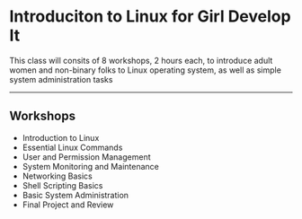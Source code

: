 # Introduciton to Linux for Girl Develop It

<p>This class will consits of 8 workshops, 2 hours each, to introduce adult women and non-binary folks to Linux operating system, as well as simple system administration tasks</p>
<hr>

## Workshops

- Introduction to Linux
- Essential Linux Commands
- User and Permission Management
- System Monitoring and Maintenance
- Networking Basics
- Shell Scripting Basics
- Basic System Administration
- Final Project and Review
